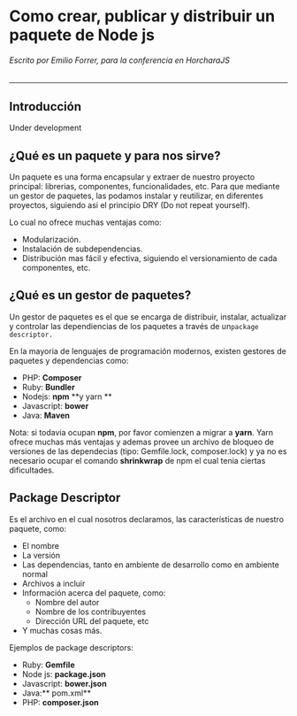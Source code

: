 # Como crear, publicar y distribuir un paquete de Node js

###### Escrito por Emilio Forrer,  para la conferencia en HorcharaJS

---

## Introducción

Under development

## ¿Qué es un paquete y para nos sirve?

Un paquete es una forma encapsular y extraer de nuestro proyecto principal: librerias, componentes, funcionalidades, etc. Para que mediante un gestor de paquetes, las podamos instalar y reutilizar, en diferentes proyectos, siguiendo asi el principio DRY \(Do not repeat yourself\).

Lo cual no ofrece muchas ventajas como:

* Modularización.
* Instalación de subdependencias.
* Distribución mas fácil y efectiva, siguiendo el versionamiento de cada componentes, etc.

## ¿Qué es un gestor de paquetes?

Un gestor de paquetes es el que se encarga de distribuir, instalar, actualizar y controlar las dependiencias de los paquetes a través de un`package descriptor.`

En la mayoria de lenguajes de programación modernos, existen gestores de paquetes y dependencias como:

* PHP: **Composer**
* Ruby: **Bundler**
* Nodejs: **npm** **y yarn **
* Javascript: **bower**
* Java: **Maven**

Nota: si todavia ocupan **npm**, por favor comienzen a migrar a **yarn**. Yarn ofrece muchas más ventajas y ademas provee un archivo de bloqueo de versiones de las dependecias \(tipo: Gemfile.lock, composer.lock\) y ya no es necesario ocupar el comando **shrinkwrap** de npm el cual tenia ciertas dificultades.

## Package Descriptor

Es el archivo en el cual nosotros declaramos, las características de nuestro paquete, como:

* El nombre
* La versión
* Las dependencias, tanto en ambiente de desarrollo como en ambiente  normal
* Archivos a incluir
* Información acerca del paquete, como:
  * Nombre del autor
  * Nombre de los contribuyentes
  * Dirección URL del paquete, etc
* Y muchas cosas más.

Ejemplos de package descriptors:

* Ruby: **Gemfile**
* Node js: **package.json**
* Javascript: **bower.json**
* Java:** pom.xml**
* PHP: **composer.json**



